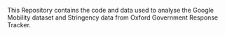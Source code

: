 This Repository contains the code and data used to analyse the Google Mobility dataset and Stringency data from Oxford Government Response Tracker. 
